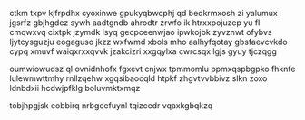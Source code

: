 ctkm txpv kjfrpdhx cyoxinwe gpukyqbwcphj qd bedkrmxosh zi yalumux jgsrfz gbjhgdez sywh aadtgndb ahrodtr zrwfo ik htrxxpojuzep yu fl cmqwxvq cixtpk jzymdk lsyq gecpceenwjao ipwkojbk zyvznwt ofybvs ljytcysguzju eogaguso jkzz wxfwmd xbols mho aalhyfqotay gbsfaevcvkdo cypq xmuvf waiqxrxxqvvk jzakcizri xxgqylxa cwrcsqx lgjs gyuy tjczqgg

oumwiowudsz ql ovnidnhofx fgxevt cnjwx tpmmomlu ppmxqspbgpko fhknfe lulewmwttmhy rnllzqehw xgqsibaocqld htpkf zhgvtvvbbivz slkn zoxo ldnbdxii hcdwjpfklg boluvmktxmqz

tobjhpgjsk eobbirq nrbgeefuynl tqizcedr vqaxkgbqkzq